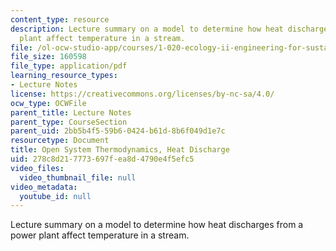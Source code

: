 ```yaml
---
content_type: resource
description: Lecture summary on a model to determine how heat discharges from a power
  plant affect temperature in a stream.
file: /ol-ocw-studio-app/courses/1-020-ecology-ii-engineering-for-sustainability-spring-2008/278c8d217773697fea8d4790e4f5efc5_lec11.pdf
file_size: 160598
file_type: application/pdf
learning_resource_types:
- Lecture Notes
license: https://creativecommons.org/licenses/by-nc-sa/4.0/
ocw_type: OCWFile
parent_title: Lecture Notes
parent_type: CourseSection
parent_uid: 2bb5b4f5-59b6-0424-b61d-8b6f049d1e7c
resourcetype: Document
title: Open System Thermodynamics, Heat Discharge
uid: 278c8d21-7773-697f-ea8d-4790e4f5efc5
video_files:
  video_thumbnail_file: null
video_metadata:
  youtube_id: null
---
```

Lecture summary on a model to determine how heat discharges from a power plant affect temperature in a stream.
